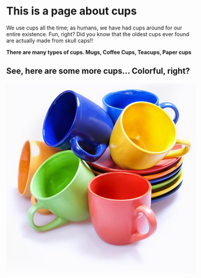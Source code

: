 <html lang="en">
<head>
  <meta charset="UTF-8">
  <meta name="viewport" content="width=device-width, initial-scale=1.0">
  <title>Beginner HTML Page</title>
  <link rel="stylesheet" href="https://use.typekit.net/txt4pqn.css"> 
  <style>
    /* Class selector */
    .canvas {
      background-color: rgb(0, 0, 255);
    }

    .text-blue {
      color: blue;
      font-style: italic; /* Added font style */
      font-weight: bold; /* Added font weight */
    }
    #paragraph {
      font-weight: bold;
    }

    /* Hover effect */
    .hover-text {
      display: none;
    }

    .text-blue:hover + .hover-text {
      display: inline;
    }
  </style>
</head>
<body>

  <h1>This is a page about cups</h1>

  <p class="text-blue">We use cups all the time; as humans, we have had cups around for our entire existence. Fun, right? Did you know that the oldest cups ever found are actually made from skull caps!!</p>
    
  <span class="hover-text">It leaves to question though what and where these skulls came from though.</span></p>

  <p id="paragraph">There are many types of cups. Mugs, Coffee Cups, Teacups, Paper cups</p>

  <h2>
    <p>
      See, here are some more cups... Colorful, right?
    </p>
  </h2>

  <img src="preview16.jpg" alt="Placeholder Image" class="photo">

</body>
</html>

